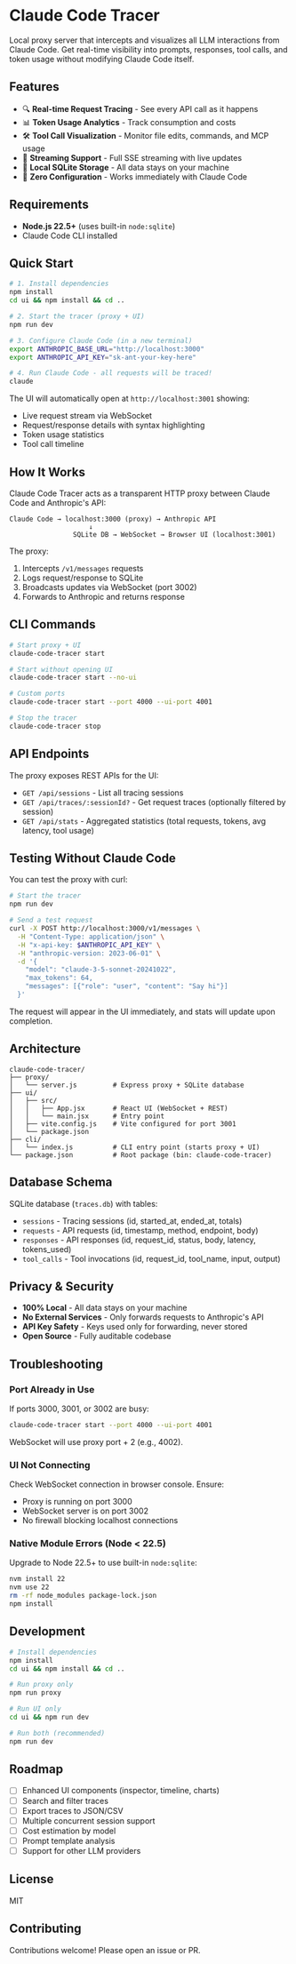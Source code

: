 # Claude Code Tracer

Local proxy server that intercepts and visualizes all LLM interactions from Claude Code. Get real-time visibility into prompts, responses, tool calls, and token usage without modifying Claude Code itself.

## Features

- 🔍 **Real-time Request Tracing** - See every API call as it happens
- 📊 **Token Usage Analytics** - Track consumption and costs
- 🛠️ **Tool Call Visualization** - Monitor file edits, commands, and MCP usage
- 🌊 **Streaming Support** - Full SSE streaming with live updates
- 💾 **Local SQLite Storage** - All data stays on your machine
- 🚀 **Zero Configuration** - Works immediately with Claude Code

## Requirements

- **Node.js 22.5+** (uses built-in `node:sqlite`)
- Claude Code CLI installed

## Quick Start

```bash
# 1. Install dependencies
npm install
cd ui && npm install && cd ..

# 2. Start the tracer (proxy + UI)
npm run dev

# 3. Configure Claude Code (in a new terminal)
export ANTHROPIC_BASE_URL="http://localhost:3000"
export ANTHROPIC_API_KEY="sk-ant-your-key-here"

# 4. Run Claude Code - all requests will be traced!
claude
```

The UI will automatically open at `http://localhost:3001` showing:

- Live request stream via WebSocket
- Request/response details with syntax highlighting
- Token usage statistics
- Tool call timeline

## How It Works

Claude Code Tracer acts as a transparent HTTP proxy between Claude Code and Anthropic's API:

```
Claude Code → localhost:3000 (proxy) → Anthropic API
                    ↓
                SQLite DB → WebSocket → Browser UI (localhost:3001)
```

The proxy:

1. Intercepts `/v1/messages` requests
2. Logs request/response to SQLite
3. Broadcasts updates via WebSocket (port 3002)
4. Forwards to Anthropic and returns response

## CLI Commands

```bash
# Start proxy + UI
claude-code-tracer start

# Start without opening UI
claude-code-tracer start --no-ui

# Custom ports
claude-code-tracer start --port 4000 --ui-port 4001

# Stop the tracer
claude-code-tracer stop
```

## API Endpoints

The proxy exposes REST APIs for the UI:

- `GET /api/sessions` - List all tracing sessions
- `GET /api/traces/:sessionId?` - Get request traces (optionally filtered by session)
- `GET /api/stats` - Aggregated statistics (total requests, tokens, avg latency, tool usage)

## Testing Without Claude Code

You can test the proxy with curl:

```bash
# Start the tracer
npm run dev

# Send a test request
curl -X POST http://localhost:3000/v1/messages \
  -H "Content-Type: application/json" \
  -H "x-api-key: $ANTHROPIC_API_KEY" \
  -H "anthropic-version: 2023-06-01" \
  -d '{
    "model": "claude-3-5-sonnet-20241022",
    "max_tokens": 64,
    "messages": [{"role": "user", "content": "Say hi"}]
  }'
```

The request will appear in the UI immediately, and stats will update upon completion.

## Architecture

```
claude-code-tracer/
├── proxy/
│   └── server.js         # Express proxy + SQLite database
├── ui/
│   ├── src/
│   │   ├── App.jsx       # React UI (WebSocket + REST)
│   │   └── main.jsx      # Entry point
│   ├── vite.config.js    # Vite configured for port 3001
│   └── package.json
├── cli/
│   └── index.js          # CLI entry point (starts proxy + UI)
└── package.json          # Root package (bin: claude-code-tracer)
```

## Database Schema

SQLite database (`traces.db`) with tables:

- `sessions` - Tracing sessions (id, started_at, ended_at, totals)
- `requests` - API requests (id, timestamp, method, endpoint, body)
- `responses` - API responses (id, request_id, status, body, latency, tokens_used)
- `tool_calls` - Tool invocations (id, request_id, tool_name, input, output)

## Privacy & Security

- **100% Local** - All data stays on your machine
- **No External Services** - Only forwards requests to Anthropic's API
- **API Key Safety** - Keys used only for forwarding, never stored
- **Open Source** - Fully auditable codebase

## Troubleshooting

### Port Already in Use

If ports 3000, 3001, or 3002 are busy:

```bash
claude-code-tracer start --port 4000 --ui-port 4001
```

WebSocket will use proxy port + 2 (e.g., 4002).

### UI Not Connecting

Check WebSocket connection in browser console. Ensure:

- Proxy is running on port 3000
- WebSocket server is on port 3002
- No firewall blocking localhost connections

### Native Module Errors (Node < 22.5)

Upgrade to Node 22.5+ to use built-in `node:sqlite`:

```bash
nvm install 22
nvm use 22
rm -rf node_modules package-lock.json
npm install
```

## Development

```bash
# Install dependencies
npm install
cd ui && npm install && cd ..

# Run proxy only
npm run proxy

# Run UI only
cd ui && npm run dev

# Run both (recommended)
npm run dev
```

## Roadmap

- [ ] Enhanced UI components (inspector, timeline, charts)
- [ ] Search and filter traces
- [ ] Export traces to JSON/CSV
- [ ] Multiple concurrent session support
- [ ] Cost estimation by model
- [ ] Prompt template analysis
- [ ] Support for other LLM providers

## License

MIT

## Contributing

Contributions welcome! Please open an issue or PR.
